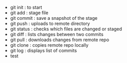 - git init : to start
- git add <file name> : stage file
- git commit : save a snapshot of the stage
- git push : uploads to remote directory
- git status : checks which files are changed or staged
- git diff : lists changes between two commits
- git pull : downloads changes from remote repo 
- git clone : copies remote repo locally 
- git log : displays list of commits
- test 
